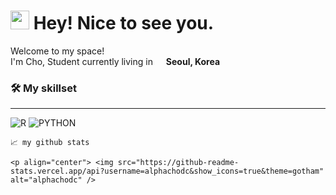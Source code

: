 <h1><img src="https://emojis.slackmojis.com/emojis/images/1531849430/4246/blob-sunglasses.gif?1531849430" width="30"/> Hey! Nice to see you.</h1>

<p>Welcome to my space! </br> I'm Cho, Student currently living in <img src="https://img.icons8.com/fluency/48/000000/south-korea-circular.png" width="13"/> <b>Seoul, Korea</b>
  
### 🛠 My skillset
___
![R](https://img.shields.io/badge/R-programming-blue)
![PYTHON](https://img.shields.io/badge/-Python-blue)

  

```
📈 my github stats

<p align="center"> <img src="https://github-readme-stats.vercel.app/api?username=alphachodc&show_icons=true&theme=gotham" alt="alphachodc" />
